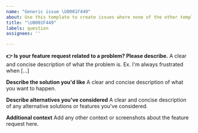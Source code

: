 ```yaml
---
name: "Generic issue \U0001F449"
about: Use this template to create issues where none of the other templates apply
title: "\U0001F449"
labels: question
assignees: ''

---
```


**👉 Is your feature request related to a problem? Please describe.**
A clear and concise description of what the problem is. Ex. I'm always frustrated when [...]

**Describe the solution you'd like**
A clear and concise description of what you want to happen.

**Describe alternatives you've considered**
A clear and concise description of any alternative solutions or features you've considered.

**Additional context**
Add any other context or screenshots about the feature request here.